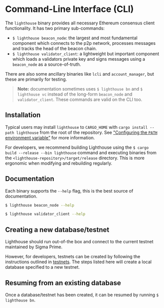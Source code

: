 # Command-Line Interface (CLI)

The `lighthouse` binary provides all necessary Ethereum consensus client functionality. It
has two primary sub-commands:

- `$ lighthouse beacon_node`: the largest and most fundamental component which connects to
	the p2p network, processes messages and tracks the head of the beacon
	chain.
- `$ lighthouse validator_client`: a lightweight but important component which loads a validators private
	key and signs messages using a `beacon_node` as a source-of-truth.

There are also some ancillary binaries like `lcli` and `account_manager`, but
these are primarily for testing.

> **Note:** documentation sometimes uses `$ lighthouse bn` and `$ lighthouse
> vc` instead of the long-form `beacon_node` and `validator_client`. These
> commands are valid on the CLI too.

## Installation

Typical users may install `lighthouse` to `CARGO_HOME` with `cargo install
--path lighthouse` from the root of the repository. See ["Configuring the
`PATH` environment variable"](https://www.rust-lang.org/tools/install) for more
information.

For developers, we recommend building Lighthouse using the `$ cargo build --release
--bin lighthouse` command and executing binaries from the
`<lighthouse-repository>/target/release` directory. This is more ergonomic when
modifying and rebuilding regularly.

## Documentation

Each binary supports the `--help` flag, this is the best source of
documentation.

```bash
$ lighthouse beacon_node --help
```

```bash
$ lighthouse validator_client --help
```

## Creating a new database/testnet

Lighthouse should run out-of-the box and connect to the current testnet
maintained by Sigma Prime.

However, for developers, testnets can be created by following the instructions
outlined in [testnets](./testnets.md). The steps listed here will create a
local database specified to a new testnet.

## Resuming from an existing database

Once a database/testnet has been created, it can be resumed by running `$ lighthouse bn`.
